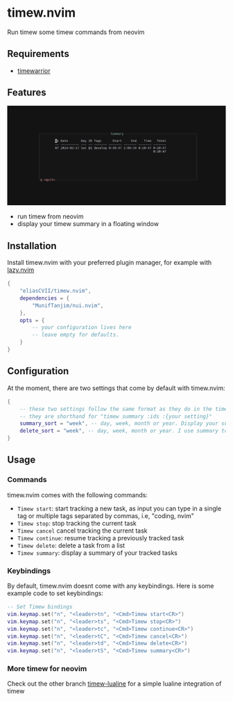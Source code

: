 # timew.nvim
Run timew some timew commands from neovim

## Requirements

- [timewarrior](https://timewarrior.net/)
## Features
![showcase](./media/demo.png)
- run timew from neovim
- display your timew summary in a floating window
## Installation
Install timew.nvim with your preferred plugin manager, for example with [lazy.nvim](https://github.com/folke/lazy.nvim)
```lua
{
    "eliasCVII/timew.nvim",
    dependencies = {
        "MunifTanjim/nui.nvim",
    },
    opts = {
        -- your configuration lives here
        -- leave empty for defaults.
    }
}
```
## Configuration
At the moment, there are two settings that come by default with timew.nvim:

```lua
{
    -- these two settings follow the same format as they do in the timew command.
    -- they are shorthand for "timew summary :ids :{your setting}"
    summary_sort = "week", -- day, week, month or year. Display your summary based on a given timeframe.
    delete_sort = "week", -- day, week, month or year. I use summary to display a list of your tracked tasks
}

```
## Usage
### Commands
timew.nvim comes with the following commands:
- `Timew start`: start tracking a new task, as input you can type in a single tag or multiple tags separated by commas, i.e, "coding, nvim"
- `Timew stop`: stop tracking the current task
- `Timew cancel` cancel tracking the current task
- `Timew continue`: resume tracking a previously tracked task
- `Timew delete`: delete a task from a list
- `Timew summary`: display a summary of your tracked tasks

### Keybindings
By default, timew.nvim doesnt come with any keybindings. Here is some example code to set keybindings:
```lua
-- Set Timew bindings
vim.keymap.set("n", "<leader>tn", "<Cmd>Timew start<CR>")
vim.keymap.set("n", "<leader>ts", "<Cmd>Timew stop<CR>")
vim.keymap.set("n", "<leader>tc", "<Cmd>Timew continue<CR>")
vim.keymap.set("n", "<leader>tC", "<Cmd>Timew cancel<CR>")
vim.keymap.set("n", "<leader>td", "<Cmd>Timew delete<CR>")
vim.keymap.set("n", "<leader>tS", "<Cmd>Timew summary<CR>")
```

### More timew for neovim
Check out the other branch [timew-lualine](https://github.com/eliasCVII/timew.nvim/tree/timew-lualine) for a simple lualine integration of timew
